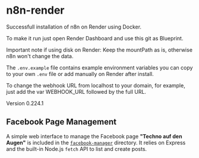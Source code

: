 # n8n-render

Successfull installation of n8n on Render using Docker.

To make it run just open Render Dashboard and use this git as Blueprint.

Important note if using disk on Render: Keep the mountPath as is, otherwise n8n won't change the data.

The `.env.example` file contains example environment variables you can copy to your own `.env` file or add manually on Render after install.

To change the webhook URL from localhost to your domain, for example, just add the var WEBHOOK_URL followed by the full URL.

Version 0.224.1

## Facebook Page Management

A simple web interface to manage the Facebook page **"Techno auf den Augen"** is included in the [`facebook-manager`](./facebook-manager) directory. It relies on Express and the built-in Node.js `fetch` API to list and create posts.
